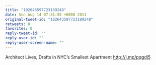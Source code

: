 ```yaml
---
title: "102643597723189248"
date: Sun Aug 14 07:31:55 +0000 2011
original-tweet-id: "102643597723189248"
retweets: 0
favorites: 0
reply-tweet-id: ""
reply-user-id: ""
reply-user-screen-name: ""
---
```

Architect Lives, Drafts in NYC’s Smallest Apartment http://j.mp/pqgdj5
